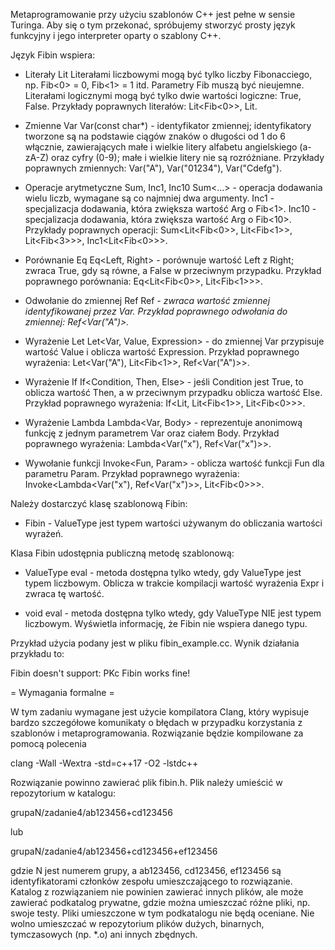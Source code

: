 Metaprogramowanie przy użyciu szablonów C++ jest pełne w sensie Turinga.
Aby się o tym przekonać, spróbujemy stworzyć prosty język funkcyjny i jego interpreter
oparty o szablony C++.

Język Fibin wspiera:

* Literały Lit
  Literałami liczbowymi mogą być tylko liczby Fibonacciego, np. Fib<0> = 0, Fib<1> = 1 itd.
  Parametry Fib muszą być nieujemne.
  Literałami logicznymi mogą być tylko dwie wartości logiczne: True, False.
  Przykłady poprawnych literałów: Lit<Fib<0>>, Lit<True>.

* Zmienne Var
  Var(const char*) - identyfikator zmiennej; identyfikatory tworzone są na podstawie
  ciągów znaków o długości od 1 do 6 włącznie, zawierających małe i wielkie litery
  alfabetu angielskiego (a-zA-Z) oraz cyfry (0-9); małe i wielkie litery nie są
  rozróżniane.
  Przykłady poprawnych zmiennych: Var("A"), Var("01234"), Var("Cdefg").
  
* Operacje arytmetyczne Sum, Inc1, Inc10
  Sum<...> - operacja dodawania wielu liczb, wymagane są co najmniej dwa argumenty.
  Inc1<Arg> - specjalizacja dodawania, która zwiększa wartość Arg o Fib<1>.
  Inc10<Arg> - specjalizacja dodawania, która zwiększa wartość Arg o Fib<10>.
  Przykłady poprawnych operacji: Sum<Lit<Fib<0>>, Lit<Fib<1>>, Lit<Fib<3>>>,
  Inc1<Lit<Fib<0>>>.

* Porównanie Eq
  Eq<Left, Right> - porównuje wartość Left z Right; zwraca True, gdy są równe,
  a False w przeciwnym przypadku.
  Przykład poprawnego porównania: Eq<Lit<Fib<0>>, Lit<Fib<1>>>.

* Odwołanie do zmiennej Ref
  Ref<Var> - zwraca wartość zmiennej identyfikowanej przez Var.
  Przykład poprawnego odwołania do zmiennej: Ref<Var("A")>.

* Wyrażenie Let
  Let<Var, Value, Expression> - do zmiennej Var przypisuje wartość Value
  i oblicza wartość Expression.
  Przykład poprawnego wyrażenia: Let<Var("A"), Lit<Fib<1>>, Ref<Var("A")>>.

* Wyrażenie If
  If<Condition, Then, Else> - jeśli Condition jest True, to oblicza wartość Then,
  a w przeciwnym przypadku oblicza wartość Else.
  Przykład poprawnego wyrażenia: If<Lit<True>, Lit<Fib<1>>, Lit<Fib<0>>>.

* Wyrażenie Lambda
  Lambda<Var, Body> - reprezentuje anonimową funkcję z jednym parametrem Var
  oraz ciałem Body.
  Przykład poprawnego wyrażenia: Lambda<Var("x"), Ref<Var("x")>>.

* Wywołanie funkcji
  Invoke<Fun, Param> - oblicza wartość funkcji Fun dla parametru Param.
  Przykład poprawnego wyrażenia: Invoke<Lambda<Var("x"), Ref<Var("x")>>, Lit<Fib<0>>>.

Należy dostarczyć klasę szablonową Fibin:

* Fibin<ValueType> - ValueType jest typem wartości używanym do obliczania wartości
  wyrażeń.

Klasa Fibin udostępnia publiczną metodę szablonową:

* ValueType eval<Expr> - metoda dostępna tylko wtedy, gdy ValueType jest typem liczbowym.
  Oblicza w trakcie kompilacji wartość wyrażenia Expr i zwraca tę wartość.

* void eval<Expr> - metoda dostępna tylko wtedy, gdy ValueType NIE jest typem liczbowym.
  Wyświetla informację, że Fibin nie wspiera danego typu.

Przykład użycia podany jest w pliku fibin_example.cc. Wynik działania przykładu to:

Fibin doesn't support: PKc
Fibin works fine!

= Wymagania formalne =

W tym zadaniu wymagane jest użycie kompilatora Clang, który wypisuje bardzo
szczegółowe komunikaty o błędach w przypadku korzystania z szablonów
i metaprogramowania. Rozwiązanie będzie kompilowane za pomocą polecenia

clang -Wall -Wextra -std=c++17 -O2 -lstdc++

Rozwiązanie powinno zawierać plik fibin.h.
Plik należy umieścić w repozytorium w katalogu:

grupaN/zadanie4/ab123456+cd123456

lub

grupaN/zadanie4/ab123456+cd123456+ef123456

gdzie N jest numerem grupy, a ab123456, cd123456, ef123456 są identyfikatorami
członków zespołu umieszczającego to rozwiązanie. Katalog z rozwiązaniem nie
powinien zawierać innych plików, ale może zawierać podkatalog prywatne, gdzie
można umieszczać różne pliki, np. swoje testy. Pliki umieszczone w tym
podkatalogu nie będą oceniane. Nie wolno umieszczać w repozytorium plików
dużych, binarnych, tymczasowych (np. *.o) ani innych zbędnych.
